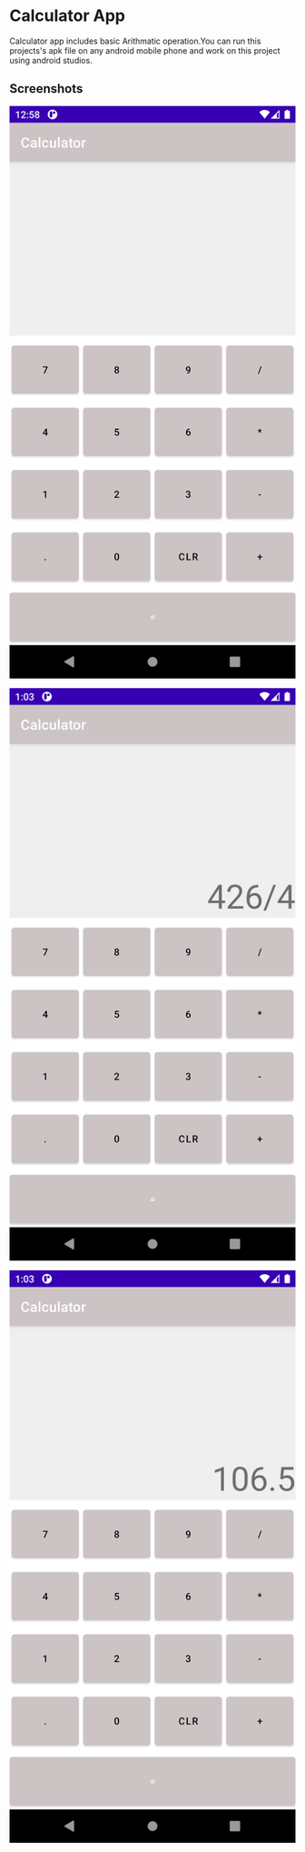 
# Calculator App

Calculator app includes basic Arithmatic operation.You can run this projects's apk file on any android mobile phone and work on this project using android studios.

## Screenshots

![App Screenshot](https://github.com/imshukla10/Calculator/blob/main/Screenshot/Screenshot_1638689288.png?raw=true)

![Operations](https://github.com/imshukla10/Calculator/blob/main/Screenshot/Screenshot_1638689628.png?raw=true)

![Result](https://github.com/imshukla10/Calculator/blob/main/Screenshot/Screenshot_1638689632.png?raw=true)
